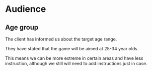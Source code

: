 # Audience

## Age group

The client has informed us about the target age range.

They have stated that the game will be aimed at 25-34 year olds.

This means we can be more extreme in certain areas and have less instruction, although we still will need to add instructions just in case.
